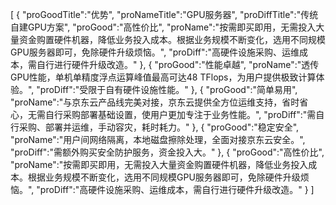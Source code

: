 [
	{
		"proGoodTitle":"优势",
		"proNameTitle":"GPU服务器",
		"proDiffTitle":"传统自建GPU方案",
		"proGood":"高性价比",
		"proName":"按需即买即用，无需投入大量资金购置硬件机器，降低业务投入成本。根据业务规模不断变化，选用不同规模GPU服务器即可，免除硬件升级烦恼。",
		"proDiff":"高硬件设施采购、运维成本，需自行进行硬件升级改造。"
	},
	{
		"proGood":"性能卓越",
		"proName":"透传GPU性能，单机单精度浮点运算峰值最高可达48 TFlops，为用户提供极致计算体验。",
		"proDiff":"受限于自有硬件设施性能。"
	},
	{
		"proGood":"简单易用",
		"proName":"与京东云产品线完美对接，京东云提供全方位运维支持，省时省心，无需自行采购部署基础设置，使用户更加专注于业务性能。",
		"proDiff":"需自行采购、部署并运维，手动容灾，耗时耗力。"
	},
	{
		"proGood":"稳定安全",
		"proName":"用户间网络隔离，本地磁盘擦除处理，全面对接京东云安全。",
		"proDiff":"需额外购买安全防护服务，资金投入大。"
	},
	{
		"proGood":"高性价比",
		"proName":"按需即买即用，无需投入大量资金购置硬件机器，降低业务投入成本。根据业务规模不断变化，选用不同规模GPU服务器即可，免除硬件升级烦恼。",
		"proDiff":"高硬件设施采购、运维成本，需自行进行硬件升级改造。"
	}
]